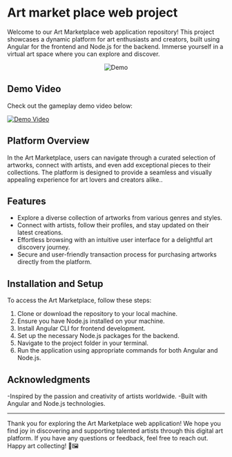 # Art market place web project

Welcome to our Art Marketplace web application repository! This project showcases a dynamic platform for art enthusiasts and creators, built using Angular for the frontend and Node.js for the backend. Immerse yourself in a virtual art space where you can explore and discover.

<div align="center">
  <img src="https://github.com/ibtihelbrahem/web_avance_sujet_artMarketPlace/assets/117341508/badb5e55-cc7c-490e-b454-bcba9167fe8c" alt="Demo">
</div>

## Demo Video

Check out the gameplay demo video below:

[![Demo Video](demo_thumbnail.png)](https://github.com/ibtihelbrahem/web_avance_sujet_artMarketPlace/assets/117341508/5e7d1749-f072-4b62-a1dd-3fcdd67cfbc3)

## Platform Overview

In the Art Marketplace, users can navigate through a curated selection of artworks, connect with artists, and even add exceptional pieces to their collections. The platform is designed to provide a seamless and visually appealing experience for art lovers and creators alike..

## Features

- Explore a diverse collection of artworks from various genres and styles.
- Connect with artists, follow their profiles, and stay updated on their latest creations.
- Effortless browsing with an intuitive user interface for a delightful art discovery journey.
- Secure and user-friendly transaction process for purchasing artworks directly from the platform.

## Installation and Setup

To access the Art Marketplace, follow these steps:

1. Clone or download the repository to your local machine.
2. Ensure you have Node.js installed on your machine.
3. Install Angular CLI for frontend development.
4. Set up the necessary Node.js packages for the backend.
5. Navigate to the project folder in your terminal.
6. Run the application using appropriate commands for both Angular and Node.js.

## Acknowledgments

-Inspired by the passion and creativity of artists worldwide.
-Built with Angular and Node.js technologies.

---

Thank you for exploring the Art Marketplace web application! We hope you find joy in discovering and supporting talented artists through this digital art platform. If you have any questions or feedback, feel free to reach out. Happy art collecting! 🎨🖼️
